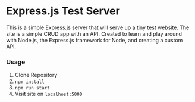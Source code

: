 # Express.js Test Server
This is a simple Express.js server that will serve up a tiny test website. The site is a simple CRUD app with an API.  Created to learn and play around with Node.js, the Express.js framework for Node, and creating a custom API. 

### Usage
1.  Clone Repository
2.  `npm install`
3.  `npm run start`
4.  Visit site on `localhost:5000`